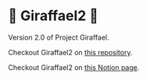 # :giraffe: Giraffael2 :giraffe:

Version 2.0 of Project Giraffael.

Checkout Giraffael2 on [this repository](https://github.com/SpecialNoel/Giraffael2).

Checkout Giraffael2 on [this Notion page](https://www.notion.so/Project-Giraffael-15fa829a7ea780a7a2cdf502792b7805).
